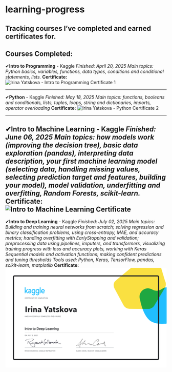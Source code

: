 # learning-progress
Tracking courses I’ve completed and earned certificates for.
---
## Courses Completed:

✔**Intro to Programming** - Kaggle
_Finished: April 20, 2025_
_Main topics: Python basics, variables, functions, data types, conditions and conditional statements, lists._
**Certificate:** 
![Irina Yatskova - Intro to Programming Certificate 1](https://github.com/user-attachments/assets/e33ac84c-d065-4d3e-873d-1189b8dc23cd)

---

✔**Python** - Kaggle
_Finished: May 18, 2025_
_Main topics: functions, booleans and conditionals, lists, tuples, loops, string and dictionaries, imports, operator overloading_
**Certificate:** 
![Irina Yatskova - Python Certificate 2](https://github.com/user-attachments/assets/cdc2543c-f9a0-44b7-bfcf-153a898351f5)

---

✔**Intro to Machine Learning** - Kaggle
_Finished: June 06, 2025_
_Main topics: how models work (improving the decision tree), basic data exploration (pandas), interpreting data description, your first machine learning model (selecting data, handling missing values, selecting prediction target and features, building your model), model validation, underfitting and overfitting, Random Forests, scikit-learn._
**Certificate:** 
![Intro to Machine Learning Certificate](https://github.com/user-attachments/assets/46b81a0a-c4cc-47e3-860c-20d71466aee3)
---

✔**Intro to Deep Learning** - Kaggle
_Finished: July 02, 2025_
_Main topics: Building and training neural networks from scratch; solving regression and binary classification problems, using cross-entropy, MAE, and accuracy metrics; handling overfitting with EarlyStopping and validation; preprocessing data using pipelines, imputers, and transformers, visualizing training progress with loss and accuracy plots, working with Keras Sequential models and activation functions; making confident predictions and tuning thresholds_
_Tools used: Python, Keras, TensorFlow, pandas, scikit-learn, matplotlib_
**Certificate:** 
![Intro to Deep Learning Certificate](https://raw.githubusercontent.com/Irina-Adelaide/learning-progress/6af006561b4aee7a20669fc8f75ee97ffe624c99/Irina%20Yatskova%20-%20Intro%20to%20Deep%20Learning.png)
